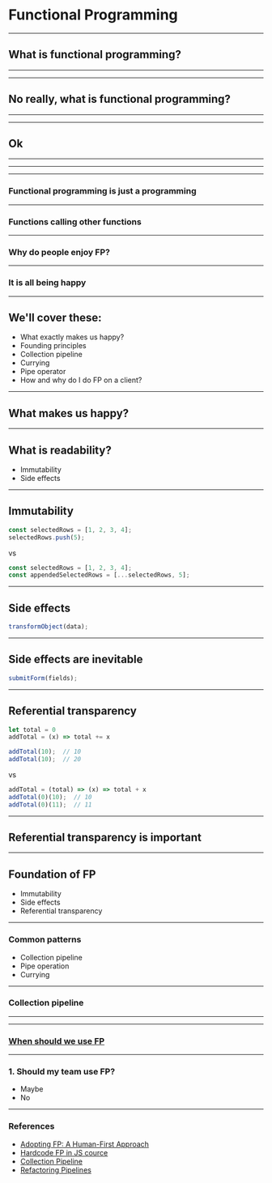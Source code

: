 # Functional Programming

---

## What is functional programming?

---

<!-- .slide: data-background="./img/Coherence_law_for_the_multiplication_of_a_monad.svg" data-background-size="contain" -->

---

## No really, what is functional programming?

---

<!-- .slide: data-background="./img/Coherence_law_for_the_unit_of_a_monad.svg" data-background-size="contain" -->

---

## Ok

---
<!-- .slide: data-background="./img/mainstream.png" data-background-size="contain" -->

<!-- In the last few years people are talking about FP more and more and FP is becoming part of a mainstream comunity.
Without knowing about it, you probably already using some of FP practices. -->
---

<!-- .slide: data-background="./img/fp-langs.jpg" data-background-size="contain" -->

<!-- Even tho, there is always a cetain expecations that the "true"-FP is coming from true FP languages.
When people mention FP they talk about these languages.
But how often do we really use them? There is a tiny proportion of projects at TW which actually ever touched these techs.
Not using them and Not knowing them doesn't really help with accepting and adopting upcoming practices in our fav JS. -->

---

### Functional programming is just a programming

<!-- Set of design patterns and practices, which are in the foundation of Software design. -->

---

### Functions calling other functions

<!-- It is a banch of patterns using functions calling other functions, and gluing them together in working peaces. -->
<!-- It is all about functions. As the main biggest building block of your application. And the main smallest block. -->

---

### Why do people enjoy FP?

---

### It is all being happy

---

## We'll cover these:

- What exactly makes us happy?
- Founding principles
- Collection pipeline
- Currying
- Pipe operator
- How and why do I do FP on a client?

---

## What makes us happy?
<!--- Ask the audience what makes them happy --->
<!-- From Ken's talk, people have diff goals:
Product people want predictble enough way of delivering features, they don't care about tech.
Customers want working product, they want their expectations to be exceeded, they dont care about tech.
Leadership people want to run their business smoothly, ensure they can hire and support people.
Developers want to be proud, want maintanability, good experience, sleep well on Friday night after pusing to prod.

Somehow it all comes together with FP practices, as FP practices are just a collection of good engineering practices, which we will talk about.
At the core of these practices is readability. -->

---

## What is readability?

<!-- This is the foundation -->
<!-- It is not indentation, semicoloms, breakets or whatever makes your code pretty.
It all comes down to the ability to reason about your code. What does it mean? -> building assumptions about what your code is gonna do based on reading it.
It can be achieved without debugging, by putting just 2 principles in front: immutable data structures, no side-effects as no modification of state outside of a function scope. -->
<!--- Ask the audience for definitions --->

- Immutability
- Side effects

---

## Immutability

<!-- The idea of immutability is simple. Dissallow mutation of state. Why is it important? Move on to explaining side effects. -->

```js
const selectedRows = [1, 2, 3, 4];
selectedRows.push(5);
```

vs

```js
const selectedRows = [1, 2, 3, 4];
const appendedSelectedRows = [...selectedRows, 5];
```

---

## Side effects

<!-- Side effects is a bad word for what it is. These are just effects and we love them, these are the reason we write code.
Without effects our code would put some pressure on CPU, use some RAM and produce nothing.
We live for effects. -->
<!--  -->

```js
transformObject(data);
```

---

## Side effects are inevitable

<!-- Saving to DB, log, sending data over to another service.
Do side effects, avoid non-referencialy transparent expressions. -->

```js
submitForm(fields);
```

---

## Referential transparency

<!-- Here we should introduce a thing called referencial transparency.
if you can replace an explression with it's corresponding value and nothings is changed.
or 'an expression always evaluates to the same result in any context.' -->

```js
let total = 0
addTotal = (x) => total += x

addTotal(10);  // 10
addTotal(10);  // 20
```

vs

```js
addTotal = (total) => (x) => total + x
addTotal(0)(10);  // 10
addTotal(0)(11);  // 11
```

---

## Referential transparency is important

<!-- because this is how we reason about our code: we replace expressions with its corresponsing values. if the values are always different and depend on a context it makes it harder -->

---

<!-- just a recap -->

## Foundation of FP

- Immutability
- Side effects
- Referential transparency

---

### Common patterns

- Collection pipeline
- Pipe operation
- Currying

---

### Collection pipeline

---

<!-- .slide: data-background="./img/pipeline.png" data-background-size="contain" -->

---

### [When should we use FP](https://youtu.be/vpcKnqyNdSQ?t=825)

---

### 1. Should my team use FP?

- Maybe
- No

---

### References

- [Adopting FP: A Human-First Approach](https://www.youtube.com/watch?v=vpcKnqyNdSQ)
- [Hardcode FP in JS cource](https://www.pluralsight.com/courses/hardcore-functional-programming-javascript)
- [Collection Pipeline](https://martinfowler.com/articles/collection-pipeline/)
- [Refactoring Pipelines](https://martinfowler.com/articles/refactoring-pipelines.html)